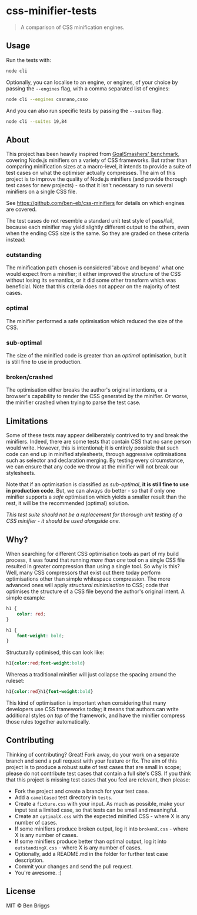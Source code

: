 # css-minifier-tests

> A comparison of CSS minification engines.

## Usage

Run the tests with:

```sh
node cli
```

Optionally, you can localise to an engine, or engines, of your choice by passing
the `--engines` flag, with a comma separated list of engines:

```sh
node cli --engines cssnano,csso
```

And you can also run specific tests by passing the `--suites` flag.

```sh
node cli --suites 19,84
```

## About

This project has been heavily inspired from [GoalSmashers' benchmark][1],
covering Node.js minifiers on a variety of CSS frameworks. But rather than
comparing minification sizes at a macro-level, it intends to provide a suite of
test cases on what the optimiser actually compresses. The aim of this project is
to improve the quality of Node.js minifiers (and provide thorough test cases for
new projects) - so that it isn't necessary to run several minifiers on a single
CSS file.

See https://github.com/ben-eb/css-minifiers for details on which engines are
covered.

The test cases do not resemble a standard unit test style of pass/fail, because
each minifier may yield slightly different output to the others, even when the
ending CSS size is the same. So they are graded on these criteria instead:

### outstanding

The minification path chosen is considered 'above and beyond' what one would
expect from a minifier; it either improved the structure of the CSS without
losing its semantics, or it did some other transform which was beneficial. Note
that this criteria does not appear on the majority of test cases.

### optimal

The minifier performed a safe optimisation which reduced the size of the CSS.

### sub-optimal

The size of the minified code is greater than an *optimal* optimisation, but it
is still fine to use in production.

### broken/crashed

The optimisation either breaks the author's original intentions, or a browser's
capability to render the CSS generated by the minifier. Or worse, the minifier
crashed when trying to parse the test case.

## Limitations

Some of these tests may appear deliberately contrived to try and break the
minifiers. Indeed, there are some tests that contain CSS that no sane person
would write. However, this is intentional; it is entirely possible that such
code can end up in minified stylesheets, through aggressive optimisations such
as selector and declaration merging. By testing every circumstance, we can
ensure that any code we throw at the minifier will not break our stylesheets.

Note that if an optimisation is classified as *sub-optimal*, **it is still fine
to use in production code**. But, we can always do better - so that if only one
minifier supports a *safe* optimisation which yields a smaller result than the
rest, it will be the recommended (optimal) solution.

*This test suite should not be a replacement for thorough unit testing of a CSS
minifier - it should be used alongside one.*

## Why?

When searching for different CSS optimisation tools as part of my build process,
it was found that running *more than one* tool on a single CSS file resulted in
greater compression than using a single tool. So why is this? Well, many CSS
compressors that exist out there today perform optimisations other than simple
whitespace compression. The more advanced ones will apply *structural
minimisation* to CSS; code that optimises the structure of a CSS file beyond the
author's original intent. A simple example:

```css
h1 {
    color: red;
}

h1 {
    font-weight: bold;
}
```

Structurally optimised, this can look like:

```css
h1{color:red;font-weight:bold}
```

Whereas a traditional minifier will just collapse the spacing around the
ruleset:

```css
h1{color:red}h1{font-weight:bold}
```

This kind of optimisation is important when considering that many developers use
CSS frameworks today; it means that authors can write additional styles *on top*
of the framework, and have the minifier compress those rules together
automatically.

## Contributing

Thinking of contributing? Great! Fork away, do your work on a separate branch
and send a pull request with your feature or fix. The aim of this project is to
produce a robust suite of test cases that are small in scope; please do not
contribute test cases that contain a full site's CSS. If you think that this
project is missing test cases that you feel are relevant, then please:

* Fork the project and create a branch for your test case.
* Add a `camelCased` test directory in `tests`.
* Create a `fixture.css` with your input. As much as possible, make your input
test a limited case, so that tests can be small and meaningful.
* Create an `optimalX.css` with the expected minified CSS - where X is any
number of cases.
* If some minifiers produce broken output, log it into `brokenX.css` - where X
is any number of cases.
* If some minifiers produce better than optimal output, log it into
`outstandingX.css` - where X is any number of cases.
* Optionally, add a README.md in the folder for further test case description.
* Commit your changes and send the pull request.
* You're awesome. :)

## License

MIT © Ben Briggs

[1]: https://github.com/GoalSmashers/css-minification-benchmark
